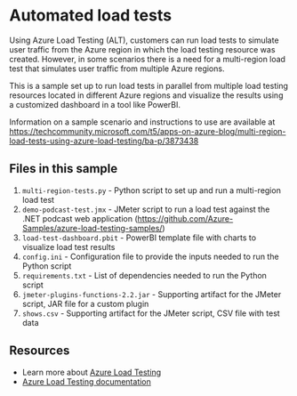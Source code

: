# Automated load tests

Using Azure Load Testing (ALT), customers can run load tests to simulate user traffic from the Azure region in which the load testing resource was created. However, in some scenarios there is a need for a multi-region load test that simulates user traffic from multiple Azure regions.

This is a sample set up to run load tests in parallel from multiple load testing resources located in different Azure regions and visualize the results using a customized dashboard in a tool like PowerBI. 

Information on a sample scenario and instructions to use are available at https://techcommunity.microsoft.com/t5/apps-on-azure-blog/multi-region-load-tests-using-azure-load-testing/ba-p/3873438

## Files in this sample 

1. `multi-region-tests.py` - Python script to set up and run a multi-region load test
2. `demo-podcast-test.jmx` - JMeter script to run a load test against the .NET podcast web application (https://github.com/Azure-Samples/azure-load-testing-samples/)
3. `load-test-dashboard.pbit` - PowerBI template file with charts to visualize load test results
4. `config.ini` - Configuration file to provide the inputs needed to run the Python script
5. `requirements.txt` - List of dependencies needed to run the Python script
6. `jmeter-plugins-functions-2.2.jar` - Supporting artifact for the JMeter script, JAR file for a custom plugin
7. `shows.csv` - Supporting artifact for the JMeter script, CSV file with test data

## Resources 

- Learn more about [Azure Load Testing](https://aka.ms/malt)
- [Azure Load Testing documentation](https://aka.ms/malt-docs)
